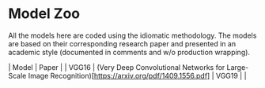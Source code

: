 # Model Zoo

All the models here are coded using the idiomatic methodology. The models are based on their corresponding research paper and
presented in an academic style (documented in comments and w/o production wrapping).

| Model | Paper |
| VGG16 | (Very Deep Convolutional Networks for Large-Scale Image Recognition)[https://arxiv.org/pdf/1409.1556.pdf]
| VGG19 | |
